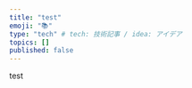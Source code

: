 ```yaml
---
title: "test"
emoji: "📚"
type: "tech" # tech: 技術記事 / idea: アイデア
topics: []
published: false
---
```


test